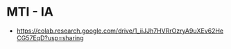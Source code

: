 # MTI - IA

- https://colab.research.google.com/drive/1_iiJJh7HVRrOzryA9uXEv62HeCG57EqD?usp=sharing
